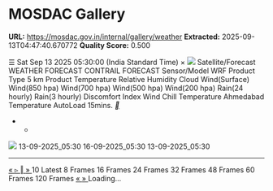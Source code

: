 # MOSDAC Gallery

**URL:** https://mosdac.gov.in/internal/gallery/weather
**Extracted:** 2025-09-13T04:47:40.670772
**Quality Score:** 0.500

☰
Sat Sep 13 2025 05:30:00 (India Standard Time)
×
![](https://mosdac.gov.in/gallery/icons/mgallery.png)
Satellite/Forecast WEATHER FORECAST CONTRAIL FORECAST
Sensor/Model WRF
Product Type 5 km
Product Temperature Relative Humidity Cloud Wind(Surface) Wind(850 hpa) Wind(700 hpa) Wind(500 hpa) Wind(200 hpa) Rain(24 hourly) Rain(3 hourly) Discomfort Index Wind Chill Temperature Ahmedabad Temperature
AutoLoad 15mins.
[ __ ](https://mosdac.gov.in/gallery/index.html?ds=weather)
+ -
![](https://mosdac.gov.in/look/WRF/gallery/2025/13SEP/WRF5K_13SEP2025_0000_TEMP.tif)
13-09-2025_05:30 16-09-2025_05:30 13-09-2025_05:30
  *   *   *   *   *   *   *   *   *   *   *   *   *   *   *   * 

[ « ](https://mosdac.gov.in/gallery/index.html?ds=weather) [ ▹ ](https://mosdac.gov.in/gallery/index.html?ds=weather) [ ‖ ](https://mosdac.gov.in/gallery/index.html?ds=weather) [ » ](https://mosdac.gov.in/gallery/index.html?ds=weather)
10
Latest 8 Frames 16 Frames 24 Frames 32 Frames 48 Frames 60 Frames 120 Frames
[ « ](https://mosdac.gov.in/gallery/index.html?ds=weather) [ » ](https://mosdac.gov.in/gallery/index.html?ds=weather)
Loading... 
